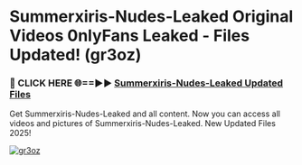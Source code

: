 # Summerxiris-Nudes-Leaked Original Videos 0nlyFans Leaked - Files Updated! (gr3oz)

<h3>🔴 CLICK HERE 🌐==►► <a href="https://tinyurl.com/yc6ubb5a" rel="nofollow">Summerxiris-Nudes-Leaked Updated Files</a></h3>

Get Summerxiris-Nudes-Leaked and all content. Now you can access all videos and pictures of Summerxiris-Nudes-Leaked. New Updated Files 2025!

[![gr3oz](https://i.imgur.com/7eu0CRL.gif)](https://tinyurl.com/yc6ubb5a)
